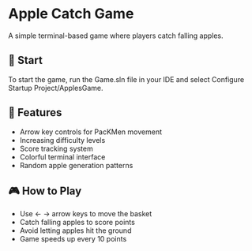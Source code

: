# Apple Catch Game

A simple terminal-based game where players catch falling apples.
## 🍎 Start
To start the game, run the Game.sln file in your IDE and select Configure Startup Project/ApplesGame.

## 🍎 Features
- Arrow key controls for PacKMen movement
- Increasing difficulty levels
- Score tracking system
- Colorful terminal interface
- Random apple generation patterns


## 🎮 How to Play
- Use ← → arrow keys to move the basket
- Catch falling apples to score points
- Avoid letting apples hit the ground
- Game speeds up every 10 points


